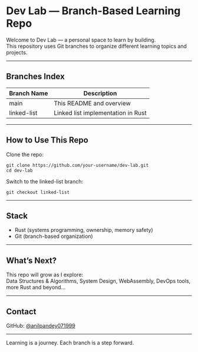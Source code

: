 # Dev Lab — Branch-Based Learning Repo

Welcome to Dev Lab — a personal space to learn by building.  
This repository uses Git branches to organize different learning topics and projects.

---

## Branches Index

| Branch Name    | Description                           |
|----------------|-------------------------------------|
| main           | This README and overview             |
| linked-list    | Linked list implementation in Rust  |

---

## How to Use This Repo

Clone the repo:

    git clone https://github.com/your-username/dev-lab.git
    cd dev-lab

Switch to the linked-list branch:

    git checkout linked-list

---

## Stack

- Rust (systems programming, ownership, memory safety)  
- Git (branch-based organization)  

---

## What’s Next?

This repo will grow as I explore:  
Data Structures & Algorithms, System Design, WebAssembly, DevOps tools, more Rust and beyond...

---

## Contact

GitHub: [@anilpandey071999](https://github.com/anilpandey071999)

---

Learning is a journey. Each branch is a step forward.
